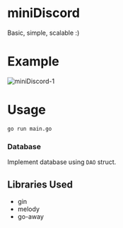 # miniDiscord
Basic, simple, scalable :)

# Example
![miniDiscord-1](https://user-images.githubusercontent.com/75096034/194345156-2f24770d-4d5c-448e-b4f9-65ba8f6205ab.gif)

# Usage
`go run main.go`

### Database
Implement database using `DAO` struct.

## Libraries Used
- gin
- melody
- go-away
